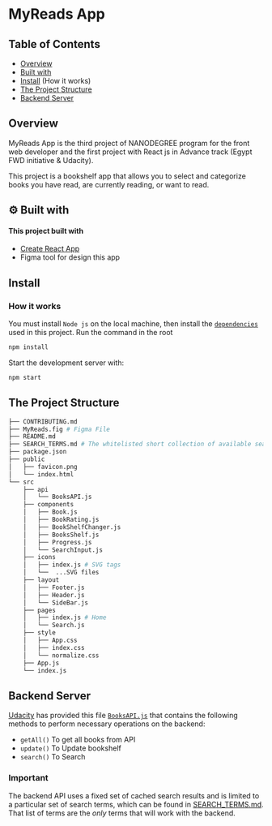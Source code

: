 # MyReads App

## Table of Contents

- [Overview](#overview)
- [Built with](#-built-with)
- [Install](#install) (How it works)
- [The Project Structure](#the-project-structure)
- [Backend Server](#backend-server)

## Overview

MyReads App is the third project of NANODEGREE program for the front web developer and the first project with React js in Advance track (Egypt FWD initiative & Udacity).

This project is a bookshelf app that allows you to select and categorize books you have read, are currently reading, or want to read.

## ⚙ Built with
#### This project built with
- [Create React App](https://github.com/facebookincubator/create-react-app)
- Figma tool for design this app

## Install 
### How it works
You must install `Node js` on the local machine, 
then install the [`dependencies`](package.json) used in this project. Run the command in the root
```bash
npm install 
```
Start the development server with:
```bash
npm start
```
## The Project Structure
```bash
├── CONTRIBUTING.md
├── MyReads.fig # Figma File
├── README.md 
├── SEARCH_TERMS.md # The whitelisted short collection of available search terms 
├── package.json 
├── public
│   ├── favicon.png 
│   └── index.html 
└── src
    ├── api
    │   └── BooksAPI.js
    ├── components
    │   ├── Book.js
    │   ├── BookRating.js
    │   ├── BookShelfChanger.js
    │   ├── BooksShelf.js
    │   ├── Progress.js
    │   └── SearchInput.js
    ├── icons
    │   ├── index.js # SVG tags
    │   └──  ...SVG files
    ├── layout 
    │   ├── Footer.js
    │   ├── Header.js
    │   └── SideBar.js
    ├── pages 
    │   ├── index.js # Home
    │   └── Search.js
    ├── style 
    │   ├── App.css
    │   ├── index.css
    │   └── normalize.css
    ├── App.js 
    └── index.js 
```
## Backend Server

[Udacity](https://github.com/udacity/reactnd-project-myreads-starter#backend-server) has provided this file [`BooksAPI.js`](src/api/BooksAPI.js) that contains the following methods to perform necessary operations on the backend:

* `getAll()` To get all books from API
* `update()` To Update bookshelf
* `search()` To Search 

### Important

The backend API uses a fixed set of cached search results and is limited to a particular set of search terms, which can be found in [SEARCH_TERMS.md](SEARCH_TERMS.md). That list of terms are the _only_ terms that will work with the backend.
